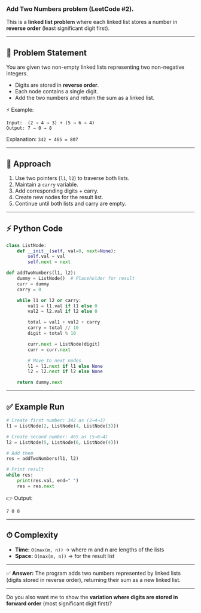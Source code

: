 ### **Add Two Numbers problem** (LeetCode #2).

This is a **linked list problem** where each linked list stores a number in **reverse order** (least significant digit first).

---

## 📌 Problem Statement

You are given two non-empty linked lists representing two non-negative integers.

* Digits are stored in **reverse order**.
* Each node contains a single digit.
* Add the two numbers and return the sum as a linked list.

⚡ Example:

```
Input:  (2 → 4 → 3) + (5 → 6 → 4)
Output: 7 → 0 → 8
```

Explanation: `342 + 465 = 807`

---

## 📖 Approach

1. Use two pointers (`l1`, `l2`) to traverse both lists.
2. Maintain a `carry` variable.
3. Add corresponding digits + carry.
4. Create new nodes for the result list.
5. Continue until both lists and carry are empty.

---

## ⚡ Python Code

```python
class ListNode:
    def __init__(self, val=0, next=None):
        self.val = val
        self.next = next

def addTwoNumbers(l1, l2):
    dummy = ListNode()  # Placeholder for result
    curr = dummy
    carry = 0

    while l1 or l2 or carry:
        val1 = l1.val if l1 else 0
        val2 = l2.val if l2 else 0

        total = val1 + val2 + carry
        carry = total // 10
        digit = total % 10

        curr.next = ListNode(digit)
        curr = curr.next

        # Move to next nodes
        l1 = l1.next if l1 else None
        l2 = l2.next if l2 else None

    return dummy.next
```

---

## ✅ Example Run

```python
# Create first number: 342 as (2→4→3)
l1 = ListNode(2, ListNode(4, ListNode(3)))

# Create second number: 465 as (5→6→4)
l2 = ListNode(5, ListNode(6, ListNode(4)))

# Add them
res = addTwoNumbers(l1, l2)

# Print result
while res:
    print(res.val, end=" ")
    res = res.next
```

👉 Output:

```
7 0 8
```

---

## ⏱ Complexity

* **Time:** `O(max(m, n))` → where m and n are lengths of the lists
* **Space:** `O(max(m, n))` → for the result list

---

✅ **Answer:** The program adds two numbers represented by linked lists (digits stored in reverse order), returning their sum as a new linked list.

---

Do you also want me to show the **variation where digits are stored in forward order** (most significant digit first)?

